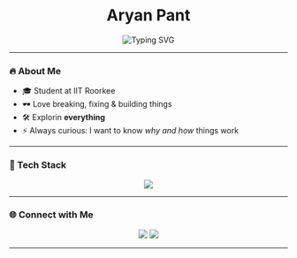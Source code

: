 <h1 align="center">Aryan Pant </h1>
<p align="center">
  <img src="https://readme-typing-svg.demolab.com?font=Fira+Code&size=28&duration=1000&pause=300&color=00F7FF&center=true&vCenter=true&width=550&lines=Developer+%F0%9F%94%A5;Hacker+%F0%9F%95%B0;Cybersecurity+%26;XR+%F0%9F%8E%AE" alt="Typing SVG" />
</p>

---

### 🔥 About Me
- 🎓 Student at IIT Roorkee
- 🕶 Love breaking, fixing & building things  
- 🛠 Explorin **everything**  
- ⚡ Always curious: I want to know *why and how* things work  

---

### 🧰 Tech Stack
<p align="center">
  <img src="https://skillicons.dev/icons?i=cpp,python,cs,unity,linux,bash,raspberrypi,git,firebase,flask,html,css,js" />
</p>

---

### 🌐 Connect with Me
<p align="center">
  <a href="https://linkedin.com/in/aryanpant"><img src="https://img.shields.io/badge/LinkedIn-blue?logo=linkedin&logoColor=white" /></a>
  <a href="mailto:pantaryan24@gmail.com"><img src="https://img.shields.io/badge/Email-D14836?logo=gmail&logoColor=white" /></a>
</p>

---
